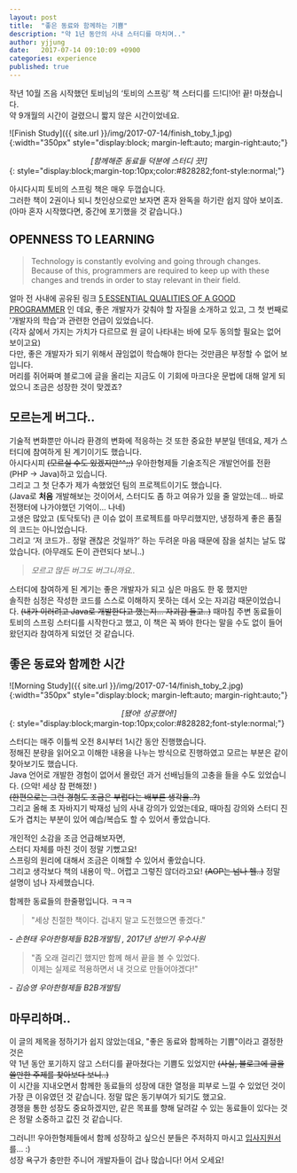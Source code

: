 ```yaml
---
layout: post
title:  "좋은 동료와 함께하는 기쁨"
description: "약 1년 동안의 사내 스터디를 마치며.."
author: yjjung
date:   2017-07-14 09:10:09 +0900
categories: experience
published: true
---
```


작년 10월 즈음 시작했던 토비님의 ‘토비의 스프링’ 책 스터디를 드!디!어! 끝! 마쳤습니다.    
약 9개월의 시간이 걸렸으니 짧지 않은 시간이었네요.   

![Finish Study]({{ site.url }}/img/2017-07-14/finish_toby_1.jpg){:width="350px" style="display:block; margin-left:auto; margin-right:auto;"}
*<center>[함께해준 동료들 덕분에 스터디 끗!]</center>*{: style="display:block;margin-top:10px;color:#828282;font-style:normal;"}
  
아시다시피 토비의 스프링 책은 매우 두껍습니다.   
그러한 책이 2권이나 되니 첫인상으로만 보자면 혼자 완독을 하기란 쉽지 않아 보이죠.   
(아마 혼자 시작했다면, 중간에 포기했을 것 같습니다.)

## OPENNESS TO LEARNING

> Technology is constantly evolving and going through changes. 
Because of this, programmers are required to keep up with these changes and trends in order to stay relevant in their field. 

얼마 전 사내에 공유된 링크 [5 ESSENTIAL QUALITIES OF A GOOD PROGRAMMER](https://www.thesoftwareguild.com/faq/qualities-of-a-good-programmer/) 인 데요,
좋은 개발자가 갖춰야 할 자질을 소개하고 있고, 그 첫 번째로 '개발자의 학습'과 관련한 언급이 있었습니다.  
(각자 삶에서 가지는 가치가 다르므로 원 글이 나타내는 바에 모두 동의할 필요는 없어 보이고요)    
다만, 좋은 개발자가 되기 위해서 끊임없이 학습해야 한다는 것만큼은 부정할 수 없어 보입니다.   
머리를 쥐어짜며 블로그에 글을 올리는 지금도 이 기회에 마크다운 문법에 대해 알게 되었으니 조금은 성장한 것이 맞겠죠?   

## 모르는게 버그다..
기술적 변화뿐만 아니라 환경의 변화에 적응하는 것 또한 중요한 부분일 텐데요, 제가 스터디에 참여하게 된 계기이기도 했습니다.   
아시다시피 ~~(모르실 수도 있겠지만^^;;)~~ 우아한형제들 기술조직은 개발언어를 전환(PHP -> Java)하고 있습니다.   
그리고 그 첫 단추가 제가 속했었던 팀의 프로젝트이기도 했습니다.   
(Java로 **처음** 개발해보는 것이어서, 스터디도 좀 하고 여유가 있을 줄 알았는데... 바로 전쟁터에 나가야했던 기억이... 나네)   
고생은 많았고 (토닥토닥) 큰 이슈 없이 프로젝트를 마무리했지만, 냉정하게 좋은 품질의 코드는 아니었습니다.   
그리고 ‘저 코드가.. 정말 괜찮은 것일까?’ 하는 두려운 마음 때문에 잠을 설치는 날도 많았습니다. (아무래도 돈이 관련되다 보니..)

>*모르고 많든 버그도 버그니까요..*

스터디에 참여하게 된 계기는 좋은 개발자가 되고 싶은 마음도 한 몫 했지만   
솔직한 심정은 작성한 코드를 스스로 이해하지 못하는 데서 오는 자괴감 때문이었습니다. ~~(내가 이러려고 Java로 개발한다고 했는지… 자괴감 들고..)~~
때마침 주변 동료들이 토비의 스프링 스터디를 시작한다고 했고, 이 책은 꼭 봐야 한다는 말을 수도 없이 들어왔던지라 참여하게 되었던 것 같습니다.

## 좋은 동료와 함께한 시간
![Morning Study]({{ site.url }}/img/2017-07-14/finish_toby_2.jpg){:width="350px" style="display:block; margin-left:auto; margin-right:auto;"}
*<center>[됐어! 성공했어!]</center>*{: style="display:block;margin-top:10px;color:#828282;font-style:normal;"}

스터디는 매주 이틀씩 오전 8시부터 1시간 동안 진행했습니다.  
정해진 분량을 읽어오고 이해한 내용을 나누는 방식으로 진행하였고 모르는 부분은 같이 찾아보기도 했습니다.   
Java 언어로 개발한 경험이 없어서 몰랐던 과거 선배님들의 고충을 들을 수도 있었습니다. (으악! 세상 참 편해졌! )    
~~(한편으로는 그런 경험도 조금은 부럽다는 배부른 생각을..?)~~    
그리고 올해 초 자바지기 박재성 님의 사내 강의가 있었는데요, 때마침 강의와 스터디 진도가 겹치는 부분이 있어 예습/복습도 할 수 있어서 좋았습니다.   

개인적인 소감을 조금 언급해보자면,   
스터디 자체를 마친 것이 정말 기뻤고요!    
스프링의 원리에 대해서 조금은 이해할 수 있어서 좋았습니다.   
그리고 생각보다 책의 내용이 막.. 어렵고 그렇진 않더라고요! ~~(AOP는 넘나 헬..)~~ 정말 설명이 넘나 자세했습니다.  

함께한 동료들의 한줄평입니다. ㅋㅋㅋ

> "세상 친절한 책이다. 겁내지 말고 도전했으면 좋겠다."   

*- 손현태 우아한형제들 B2B개발팀 , 2017년 상반기 우수사원*
   
>"좀 오래 걸리긴 했지만 함께 해서 끝을 볼 수 있었다.   
이제는 실제로 적용하면서 내 것으로 만들어야겠다!"   

*- 김승영 우아한형제들 B2B개발팀*

## 마무리하며..
이 글의 제목을 정하기가 쉽지 않았는데요, "좋은 동료와 함께하는 기쁨"이라고 결정한 것은    
약 1년 동안 포기하지 않고 스터디를 끝마쳤다는 기쁨도 있었지만 ~~(사실, 블로그에 글을 쓸만한 주제를 찾아보다 보니..)~~    
이 시간을 지내오면서 함께한 동료들의 성장에 대한 열정을 피부로 느낄 수 있었던 것이 가장 큰 이유였던 것 같습니다. 정말 많은 동기부여가 되기도 했고요.   
경쟁을 통한 성장도 중요하겠지만, 같은 목표를 향해 달려갈 수 있는 동료들이 있다는 것은 정말 소중하고 값진 것 같습니다.

그러니!! 우아한형제들에서 함께 성장하고 싶으신 분들은 주저하지 마시고 [입사지원서](https://recruit.woowahan.com/#/job)를... :)   
성장 욕구가 충만한 주니어 개발자들이 겁나 많습니다! 어서 오세요!  
 


